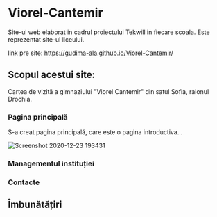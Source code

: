 # Viorel-Cantemir
Site-ul web elaborat in cadrul proiectului Tekwill in fiecare scoala. Este reprezentat site-ul liceului.

link pre site: https://gudima-ala.github.io/Viorel-Cantemir/

## Scopul acestui site: 
Cartea de vizită a gimnaziului "Viorel Cantemir" din satul Sofia, raionul Drochia.

### Pagina principală

S-a creat pagina principală, care este o pagina introductiva...

![Screenshot 2020-12-23 193431](https://user-images.githubusercontent.com/75851690/103023127-0054e600-4556-11eb-912d-55cd6177a6a6.png)

### Managementul instituției

### Contacte


## Îmbunătățiri
